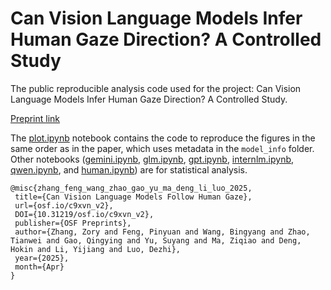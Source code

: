 # Can Vision Language Models Infer Human Gaze Direction? A Controlled Study
The public reproducible analysis code used for the project: Can Vision Language Models Infer Human Gaze Direction? A Controlled Study.

[Preprint link](https://osf.io/preprints/osf/c9xvn)

The [plot.ipynb](./plot.ipynb) notebook contains the code to reproduce the figures in the same order as in the paper, which uses metadata in the `model_info` folder.
Other notebooks ([gemini.ipynb](./gemini.ipynb), [glm.ipynb](./glm.ipynb), [gpt.ipynb](./gpt.ipynb), [internlm.ipynb](./internlm.ipynb), [qwen.ipynb](./qwen.ipynb), and [human.ipynb](./human.ipynb)) are for statistical analysis.

```
@misc{zhang_feng_wang_zhao_gao_yu_ma_deng_li_luo_2025,
 title={Can Vision Language Models Follow Human Gaze},
 url={osf.io/c9xvn_v2},
 DOI={10.31219/osf.io/c9xvn_v2},
 publisher={OSF Preprints},
 author={Zhang, Zory and Feng, Pinyuan and Wang, Bingyang and Zhao, Tianwei and Gao, Qingying and Yu, Suyang and Ma, Ziqiao and Deng, Hokin and Li, Yijiang and Luo, Dezhi},
 year={2025},
 month={Apr}
}
```